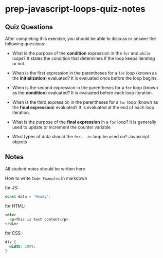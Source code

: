 # prep-javascript-loops-quiz-notes

## Quiz Questions

After completing this exercise, you should be able to discuss or answer the following questions:

- What is the purpose of the **condition** expression in the `for` and `while` loops?
  It states the condition that determines if the loop keeps iterating or not.

- When is the first expression in the parentheses for a `for` loop (known as the **initialization**) evaluated?
  It is evaluated once before the loop begins.

- When is the second expression in the parentheses for a `for` loop (known as the **condition**) evaluated?
  It is evaluated before each loop iteration.

- When is the third expression in the parentheses for a `for` loop (known as the **final expression**) evaluated?
  It is evaluated at the end of each loop iteration.

- What is the purpose of the **final expression** in a `for` loop?
  It is generally used to update or increment the counter variable

- What types of data should the `for...in` loop be used on?
  Javascript objects

## Notes

All student notes should be written here.

How to write `Code Examples` in markdown

for JS:

```javascript
const data = 'Howdy';
```

for HTML:

```html
<div>
  <p>This is text content</p>
</div>
```

for CSS:

```css
div {
  width: 100%;
}
```
